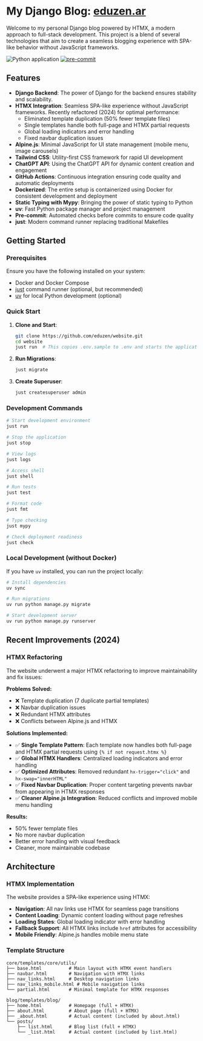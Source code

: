 # My Django Blog: [eduzen.ar](http://eduzen.ar)

Welcome to my personal Django blog powered by HTMX, a modern approach to full-stack development. This project is a blend of several technologies that aim to create a seamless blogging experience with SPA-like behavior without JavaScript frameworks.

![Python application](https://github.com/eduzen/website/workflows/Python%20application/badge.svg)
[![pre-commit](https://img.shields.io/badge/pre--commit-enabled-brightgreen?logo=pre-commit&logoColor=white)](https://github.com/pre-commit/pre-commit)

## Features

- **Django Backend**: The power of Django for the backend ensures stability and scalability.
- **HTMX Integration**: Seamless SPA-like experience without JavaScript frameworks. Recently refactored (2024) for optimal performance:
  - Eliminated template duplication (50% fewer template files)
  - Single templates handle both full-page and HTMX partial requests
  - Global loading indicators and error handling
  - Fixed navbar duplication issues
- **Alpine.js**: Minimal JavaScript for UI state management (mobile menu, image carousels)
- **Tailwind CSS**: Utility-first CSS framework for rapid UI development
- **ChatGPT API**: Using the ChatGPT API for dynamic content creation and engagement
- **GitHub Actions**: Continuous integration ensuring code quality and automatic deployments
- **Dockerized**: The entire setup is containerized using Docker for consistent development and deployment
- **Static Typing with Mypy**: Bringing the power of static typing to Python
- **uv**: Fast Python package manager and project management
- **Pre-commit**: Automated checks before commits to ensure code quality
- **just**: Modern command runner replacing traditional Makefiles

## Getting Started

### Prerequisites

Ensure you have the following installed on your system:
- Docker and Docker Compose
- [just](https://github.com/casey/just) command runner (optional, but recommended)
- [uv](https://github.com/astral-sh/uv) for local Python development (optional)

### Quick Start

1. **Clone and Start**:
   ```bash
   git clone https://github.com/eduzen/website.git
   cd website
   just run  # This copies .env.sample to .env and starts the application
   ```

2. **Run Migrations**:
   ```bash
   just migrate
   ```

3. **Create Superuser**:
   ```bash
   just createsuperuser admin
   ```

### Development Commands

```bash
# Start development environment
just run

# Stop the application
just stop

# View logs
just logs

# Access shell
just shell

# Run tests
just test

# Format code
just fmt

# Type checking
just mypy

# Check deployment readiness
just check
```

### Local Development (without Docker)

If you have `uv` installed, you can run the project locally:

```bash
# Install dependencies
uv sync

# Run migrations
uv run python manage.py migrate

# Start development server
uv run python manage.py runserver
```

## Recent Improvements (2024)

### HTMX Refactoring

The website underwent a major HTMX refactoring to improve maintainability and fix issues:

**Problems Solved:**
- ❌ Template duplication (7 duplicate partial templates)
- ❌ Navbar duplication issues
- ❌ Redundant HTMX attributes
- ❌ Conflicts between Alpine.js and HTMX

**Solutions Implemented:**
- ✅ **Single Template Pattern**: Each template now handles both full-page and HTMX partial requests using `{% if not request.htmx %}`
- ✅ **Global HTMX Handlers**: Centralized loading indicators and error handling
- ✅ **Optimized Attributes**: Removed redundant `hx-trigger="click"` and `hx-swap="innerHTML"`
- ✅ **Fixed Navbar Duplication**: Proper content targeting prevents navbar from appearing in HTMX responses
- ✅ **Cleaner Alpine.js Integration**: Reduced conflicts and improved mobile menu handling

**Results:**
- 50% fewer template files
- No more navbar duplication
- Better error handling with visual feedback
- Cleaner, more maintainable codebase

## Architecture

### HTMX Implementation

The website provides a SPA-like experience using HTMX:

- **Navigation**: All nav links use HTMX for seamless page transitions
- **Content Loading**: Dynamic content loading without page refreshes
- **Loading States**: Global loading indicator with error handling
- **Fallback Support**: All HTMX links include `href` attributes for accessibility
- **Mobile Friendly**: Alpine.js handles mobile menu state

### Template Structure

```
core/templates/core/utils/
├── base.html          # Main layout with HTMX event handlers
├── navbar.html        # Navigation with HTMX links
├── nav_links.html     # Desktop navigation links
├── nav_links_mobile.html # Mobile navigation links
└── partial.html       # Minimal template for HTMX responses

blog/templates/blog/
├── home.html          # Homepage (full + HTMX)
├── about.html         # About page (full + HTMX)
├── _about.html        # Actual content (included by about.html)
└── posts/
    ├── list.html      # Blog list (full + HTMX)
    └── _list.html     # Actual content (included by list.html)
```
